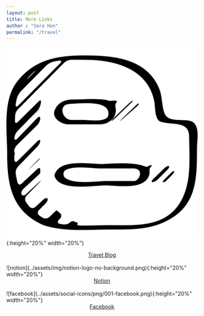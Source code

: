 ```yaml
---
layout: post
title: More Links
author : "Sara Han"
permalink: "/travel"
---
```


![blogspot](../assets/img/blogspot.png){:height="20%" width="20%"}
<center><a href="https://saratravelog.blogspot.com/">Travel Blog</a></center>
<br>
![notion](../assets/img/notion-logo-no-background.png){:height="20%" width="20%"}
<center><a href = "https://www.notion.so/sarahan774/2020-Resilience-371b57e64ada4db591780790214675c4">Notion</a></center>
<br>
![facebook](../assets/social-icons/png/001-facebook.png){:height="20%" width="20%"}
<center><a href = "https://www.facebook.com/thecodingsara">Facebook</a></center>
